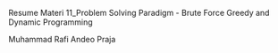 Resume Materi 11_Problem Solving Paradigm - Brute Force Greedy and Dynamic Programming

Muhammad Rafi Andeo Praja
